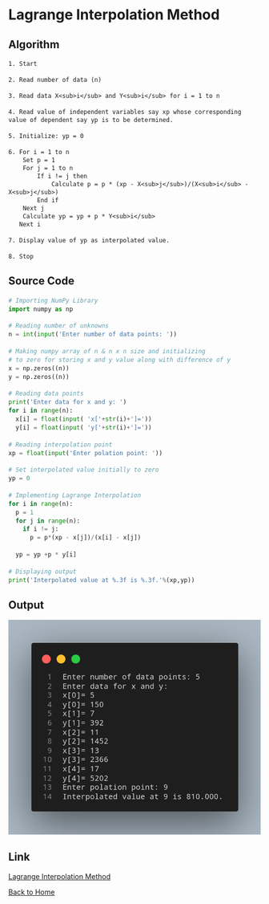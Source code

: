 # Lagrange Interpolation Method

## Algorithm

    1. Start

    2. Read number of data (n)

    3. Read data X<sub>i</sub> and Y<sub>i</sub> for i = 1 to n

    4. Read value of independent variables say xp whose corresponding value of dependent say yp is to be determined.

    5. Initialize: yp = 0

    6. For i = 1 to n
        Set p = 1
        For j = 1 to n
            If i != j then
                Calculate p = p * (xp - X<sub>j</sub>)/(X<sub>i</sub> - X<sub>j</sub>)
            End if
        Next j
        Calculate yp = yp + p * Y<sub>i</sub>
       Next i
    
    7. Display value of yp as interpolated value.

    8. Stop

## Source Code

``` python
# Importing NumPy Library
import numpy as np

# Reading number of unknowns
n = int(input('Enter number of data points: '))

# Making numpy array of n & n x n size and initializing 
# to zero for storing x and y value along with difference of y
x = np.zeros((n))
y = np.zeros((n))

# Reading data points
print('Enter data for x and y: ')
for i in range(n):
  x[i] = float(input( 'x['+str(i)+']='))
  y[i] = float(input( 'y['+str(i)+']='))

# Reading interpolation point 
xp = float(input('Enter polation point: '))

# Set interpolated value initially to zero
yp = 0

# Implementing Lagrange Interpolation
for i in range(n):
  p = 1
  for j in range(n):
    if i != j:
      p = p*(xp - x[j])/(x[i] - x[j])
    
  yp = yp +p * y[i]

# Displaying output
print('Interpolated value at %.3f is %.3f.'%(xp,yp))
```

## Output

![Lagrange Interpolation Method](../assets/05.png)

## Link

[Lagrange Interpolation Method](https://github.com/kabirdeula/Numerical_Method_Lab_Report/blob/main/Lab%20Report/Lab05.py)

[Back to Home](../README.md)
